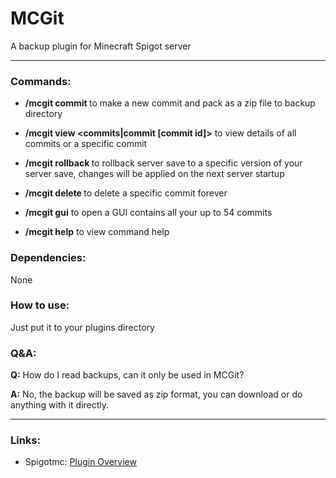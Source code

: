 # MCGit

A backup plugin for Minecraft Spigot server

---

### Commands:

- **/mcgit commit <description>** to make a new commit and pack as a zip file to backup directory

- **/mcgit view <commits|commit [commit id]>** to view details of all commits or a specific commit

- **/mcgit rollback <commit id>** to rollback server save to a specific version of your server save, changes will be applied on the next server startup

- **/mcgit delete <commit id>** to delete a specific commit forever

- **/mcgit gui** to open a GUI contains all your up to 54 commits

- **/mcgit help** to view command help

### Dependencies:

None

### How to use:
Just put it to your plugins directory

### Q&A:

**Q:** How do I read backups, can it only be used in MCGit?

**A:** No, the backup will be saved as zip format, you can download or do anything with it directly.

---

### Links:
- Spigotmc: [Plugin Overview](https://www.spigotmc.org/resources/mcgit.78677)